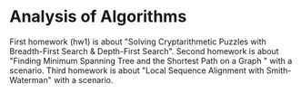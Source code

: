 # Analysis of Algorithms
 
First homework (hw1) is about "Solving Cryptarithmetic Puzzles with Breadth-First Search & Depth-First Search".
Second homework is about "Finding Minimum Spanning Tree and the Shortest Path on a Graph " with a scenario.
Third homework is about "Local Sequence Alignment with Smith-Waterman" with a scenario.
